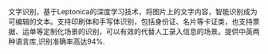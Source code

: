 文字识别，基于Leptonica的深度学习技术，将图片上的文字内容，智能识别成为可编辑的文本。支持印刷体和手写体识别，包括身份证、名片等卡证类，也支持票据、运单等定制化场景的识别，可以有效的代替人工录入信息的场景。提供中英两种语言库,识别准确率高达94%.